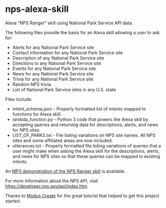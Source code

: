 # nps-alexa-skill
Alexa "NPS Ranger" skill using National Park Service API data.

The following files provide the basis for an Alexa skill allowing a user to ask for:
* Alerts for any National Park Service site
* Contact information for any National Park Service site
* Description of any National Park Service site
* Directions to any National Park Service site
* Events for any National Park Service site
* News for any National Park Service site
* Trivia for any National Park Service site
* Random NPS trivia
* List of National Park Service sites in any U.S. state

Files include:
* intent_schema.json - Properly formatted list of intents mapped to functions for Alexa skill.
* lambda_function.py - Python 3 code that powers the Alexa skill by accepting queries and returning data for descriptions, alerts, and news for NPS sites.
* LIST_OF_PARKS.txt - File listing variations on NPS site names. All NPS sites and some affiliated areas are now included.
* utterances.txt - Properly formatted file listing variations of queries that a user might make when asking the Alexa skill for the descriptions, alerts, and news for NPS sites so that these queries can be mapped to existing intents.

An [MP3 demonstration of the NPS Ranger skill](http://dotding.com/nps/alexa/assets/media/alexa_interactive_skill_03.mp3) is available.

For more information about the NPS API, visit https://developer.nps.gov/api/index.htm.

Thanks to [Modus Create](http://moduscreate.com/build-an-alexa-skill-with-python-and-aws-lambda/) for the great tutorial that helped to get this project started.
